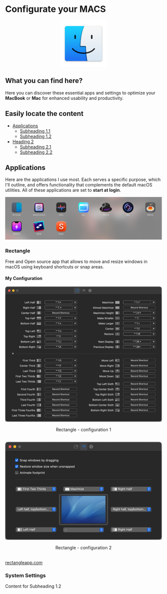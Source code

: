 # Configurate your MACS

<p align="center"><img src="logo.png" width=150px></p> 

## What you can find here?
Here you can discover these essential apps and settings to optimize your **MacBook** or **Mac** for enhanced usability and productivity.

## Easily locate the content
- [Applications](#Applications)
  - [Subheading 1.1](#subheading-11)
  - [Subheading 1.2](#subheading-12)
- [Heading 2](#heading-2)
  - [Subheading 2.1](#subheading-21)
  - [Subheading 2.2](#subheading-22)

## Applications
Here are the applications I use most. Each serves a specific purpose, which I'll outline, and offers functionality that complements the default macOS utilities. All of these applications are set to **start at login**.

<p align="center"><img src="applications.png" width=auto></p> 

### Rectangle
Free and Open source app that allows to move and resize windows in macOS using keyboard shortcuts or snap areas.

#### My Configuration
![](rectangle-config.png)
<p align="center" justify="center">Rectangle - configuration 1<br><br />

![](rectangle-config2.png)
<p align="center" justify="center">Rectangle - configuration 2<br><br />


[rectangleapp.com]("https://rectangleapp.com/")

### System Settings
Content for Subheading 1.2

## 